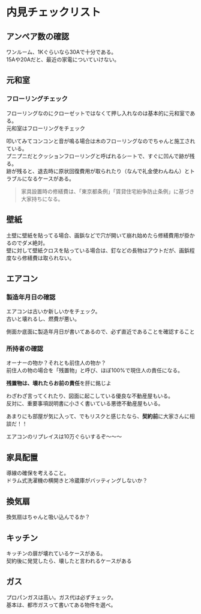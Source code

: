 # 内見チェックリスト

## アンペア数の確認

ワンルーム、1Kぐらいなら30Aで十分である。  
15Aや20Aだと、最近の家電についていけない。

## 元和室

### フローリングチェック

フローリングなのにクローゼットではなくて押し入れなのは基本的に元和室である。  
元和室はフローリングをチェック

叩いてみてコンコンと音が鳴る場合は木のフローリングなのでちゃんと施工されている。  
プニプニだとクッションフローリングと呼ばれるシートで、すぐに凹んで跡が残る。  
跡が残ると、退去時に原状回復費用が取られたり（なんで礼金使わんねん）とトラブルになるケースがある。

> 家具設置時の修繕費は、「東京都条例」「賃貸住宅紛争防止条例」に基づき大家持ちになる。

## 壁紙

土壁に壁紙を貼ってる場合、画鋲などで穴が開いて崩れ始めたら修繕費用が掛かるのでダメ絶対。  
壁に対して壁紙クロスを貼っている場合は、釘などの長物はアウトだが、画鋲程度なら修繕費は取られない。

## エアコン

### 製造年月日の確認

エアコンは古いか新しいかをチェック。  
古いと壊れるし、燃費が悪い。  

側面か底面に製造年月日が書いてあるので、必ず直近であることを確認すること

### 所持者の確認

オーナーの物か？それとも前住人の物か？  
前住人の物の場合を「残置物」と呼び、ほぼ100%で現住人の責任になる。  

**残置物は、壊れたらお前の責任**を肝に銘じよ

わざわざ言ってくれたり、図面に起こしている優良な不動産屋もいる。  
反対に、重要事項説明書に小さく書いている悪徳不動産屋もいる。

あまりにも部屋が気に入って、でもリスクと感じたなら、**契約前**に大家さんに相談だ！！

エアコンのリプレイスは10万ぐらいするぞ～～～

## 家具配置

導線の確保を考えること。  
ドラム式洗濯機の横開きと冷蔵庫がバッティングしないか？

## 換気扇

換気扇はちゃんと吸い込んでるか？

## キッチン

キッチンの扉が壊れているケースがある。  
契約後に発覚したら、壊したと言われるケースがある

## ガス

プロパンガスは高い。ガス代は必ずチェック。  
基本は、都市ガスって書いてある物件を選べ。

